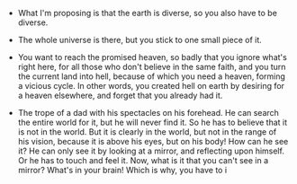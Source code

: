 



- What I'm proposing is that the earth is diverse, so you also have to be diverse.
- The whole universe is there, but you stick to one small piece of it.
- You want to reach the promised heaven, so badly that you ignore what's right here, for all those who don't believe in the same faith, and you turn the current land into hell, because of which you need a heaven, forming a vicious cycle. In other words, you created hell on earth by desiring for a heaven elsewhere, and forget that you already had it.

- The trope of a dad with his spectacles on his forehead.
He can search the entire world for it, but he will never find it. So he has to believe that it is not in the world. But it is clearly in the world, but not in the range of his vision, because it is above his eyes, but on his body! How can he see it? He can only see it by looking at a mirror, and reflecting upon himself. Or he has to touch and feel it. Now, what is it that you can't see in a mirror? What's in your brain! Which is why, you have to i